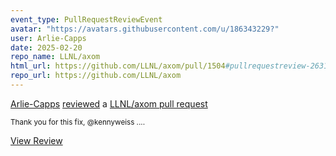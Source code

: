 ```yaml
---
event_type: PullRequestReviewEvent
avatar: "https://avatars.githubusercontent.com/u/186343229?"
user: Arlie-Capps
date: 2025-02-20
repo_name: LLNL/axom
html_url: https://github.com/LLNL/axom/pull/1504#pullrequestreview-2631420196
repo_url: https://github.com/LLNL/axom
---
```


<a href='https://github.com/Arlie-Capps' target='_blank'>Arlie-Capps</a> <a href='https://github.com/LLNL/axom/pull/1504#pullrequestreview-2631420196' target='_blank'>reviewed</a> a <a href='https://github.com/LLNL/axom/pull/1504' target='_blank'>LLNL/axom pull request</a>

<small>Thank you for this fix, @kennyweiss ....</small>

<a href='https://github.com/LLNL/axom/pull/1504#pullrequestreview-2631420196' target='_blank'>View Review</a>